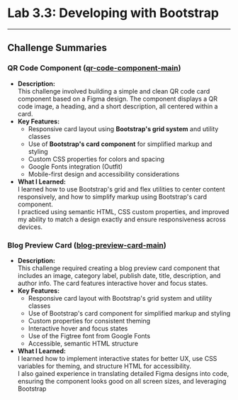 # Lab 3.3: Developing with Bootstrap

---

## Challenge Summaries

### QR Code Component ([qr-code-component-main](qr-code-component-main/))
- **Description:**  
  This challenge involved building a simple and clean QR code card component based on a Figma design. The component displays a QR code image, a heading, and a short description, all centered within a card.
- **Key Features:**  
  - Responsive card layout using **Bootstrap's grid system** and utility classes  
  - Use of **Bootstrap's card component** for simplified markup and styling  
  - Custom CSS properties for colors and spacing  
  - Google Fonts integration (Outfit)  
  - Mobile-first design and accessibility considerations
- **What I Learned:**  
  I learned how to use Bootstrap's grid and flex utilities to center content responsively, and how to simplify markup using Bootstrap's card component.  
  I practiced using semantic HTML, CSS custom properties, and improved my ability to match a design exactly and ensure responsiveness across devices.

### Blog Preview Card ([blog-preview-card-main](blog-preview-card-main/))
- **Description:**  
  This challenge required creating a blog preview card component that includes an image, category label, publish date, title, description, and author info. The card features interactive hover and focus states.
- **Key Features:**  
  - Responsive card layout with Bootstrap's grid system and utility classes  
  - Use of Bootstrap's card component for simplified markup and styling  
  - Custom properties for consistent theming  
  - Interactive hover and focus states  
  - Use of the Figtree font from Google Fonts  
  - Accessible, semantic HTML structure
- **What I Learned:**  
  I learned how to implement interactive states for better UX, use CSS variables for theming, and structure HTML for accessibility.  
  I also gained experience in translating detailed Figma designs into code, ensuring the component looks good on all screen sizes, and leveraging Bootstrap
